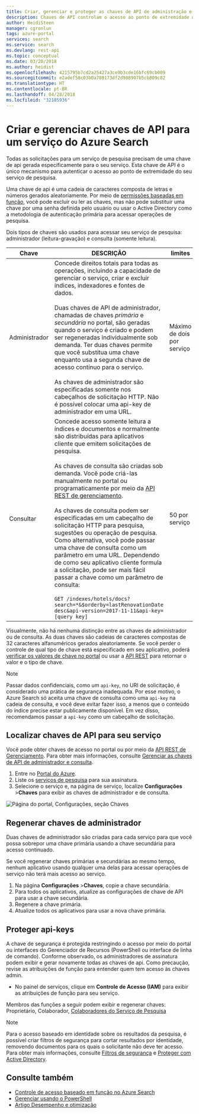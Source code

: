 ```yaml
---
title: Criar, gerenciar e proteger as chaves de API de administração e consulta para o Azure Search | Microsoft Docs
description: Chaves de API controlam o acesso ao ponto de extremidade de serviço. Chaves de administração concedem acesso de gravação. As chaves de consulta podem ser criadas para acesso somente leitura.
author: HeidiSteen
manager: cgronlun
tags: azure-portal
services: search
ms.service: search
ms.devlang: rest-api
ms.topic: conceptual
ms.date: 03/20/2018
ms.author: heidist
ms.openlocfilehash: 4215795b7cd2a25427a3ce9b3cde16bfc69cb009
ms.sourcegitcommit: e2adef58c03b0a780173df2d988907b5cb809c82
ms.translationtype: HT
ms.contentlocale: pt-BR
ms.lasthandoff: 04/28/2018
ms.locfileid: "32185936"
---
```

# <a name="create-and-manage-api-keys-for-an-azure-search-service"></a>Criar e gerenciar chaves de API para um serviço do Azure Search

Todas as solicitações para um serviço de pesquisa precisam de uma chave de api gerada especificamente para o seu serviço. Esta chave de API é o único mecanismo para autenticar o acesso ao ponto de extremidade do seu serviço de pesquisa. 

Uma chave de api é uma cadeia de caracteres composta de letras e números gerados aleatoriamente. Por meio de [permissões baseadas em função](search-security-rbac.md), você pode excluir ou ler as chaves, mas não pode substituir uma chave por uma senha definida pelo usuário ou usar o Active Directory como a metodologia de autenticação primária para acessar operações de pesquisa. 

Dois tipos de chaves são usados para acessar seu serviço de pesquisa: administrador (leitura-gravação) e consulta (somente leitura).

|Chave|DESCRIÇÃO|limites|  
|---------|-----------------|------------|  
|Administrador|Concede direitos totais para todas as operações, incluindo a capacidade de gerenciar o serviço, criar e excluir índices, indexadores e fontes de dados.<br /><br /> Duas chaves de API de administrador, chamadas de chaves *primária* e *secundária* no portal, são geradas quando o serviço é criado e podem ser regeneradas individualmente sob demanda. Ter duas chaves permite que você substitua uma chave enquanto usa a segunda chave de acesso contínuo para o serviço.<br /><br /> As chaves de administrador são especificadas somente nos cabeçalhos de solicitação HTTP. Não é possível colocar uma api-key de administrador em uma URL.|Máximo de dois por serviço|  
|Consultar|Concede acesso somente leitura a índices e documentos e normalmente são distribuídas para aplicativos cliente que emitem solicitações de pesquisa.<br /><br /> As chaves de consulta são criadas sob demanda. Você pode criá-las manualmente no portal ou programaticamente por meio da [API REST de gerenciamento](https://docs.microsoft.com/rest/api/searchmanagement/).<br /><br /> As chaves de consulta podem ser especificadas em um cabeçalho de solicitação HTTP para pesquisa, sugestões ou operação de pesquisa. Como alternativa, você pode passar uma chave de consulta como um parâmetro em uma URL. Dependendo de como seu aplicativo cliente formula a solicitação, pode ser mais fácil passar a chave como um parâmetro de consulta:<br /><br /> `GET /indexes/hotels/docs?search=*&$orderby=lastRenovationDate desc&api-version=2017-11-11&api-key=[query key]`|50 por serviço|  

 Visualmente, não há nenhuma distinção entre as chaves de administrador ou de consulta. As duas chaves são cadeias de caracteres compostas de 32 caracteres alfanuméricos gerados aleatoriamente. Se você perder o controle de qual tipo de chave está especificado em seu aplicativo, poderá [verificar os valores de chave no portal](https://portal.azure.com) ou usar a [API REST](https://docs.microsoft.com/rest/api/searchmanagement/) para retornar o valor e o tipo de chave.  

> [!NOTE]  
>  Passar dados confidenciais, como um `api-key`, no URI de solicitação, é considerado uma prática de segurança inadequada. Por esse motivo, o Azure Search só aceita uma chave de consulta como uma `api-key` na cadeia de consulta, e você deve evitar fazer isso, a menos que o conteúdo do índice precise estar publicamente disponível. Em vez disso, recomendamos passar a `api-key` como um cabeçalho de solicitação.  

## <a name="find-api-keys-for-your-service"></a>Localizar chaves de API para seu serviço

Você pode obter chaves de acesso no portal ou por meio da [API REST de Gerenciamento](https://docs.microsoft.com/rest/api/searchmanagement/). Para obter mais informações, consulte [Gerenciar as chaves de API de administrador e consulta](search-security-api-keys.md).

1. Entre no [Portal do Azure](https://portal.azure.com).
2. Liste os [serviços de pesquisa](https://portal.azure.com/#blade/HubsExtension/BrowseResourceBlade/resourceType/Microsoft.Search%2FsearchServices) para sua assinatura.
3. Selecione o serviço e, na página de serviço, localize **Configurações** >**Chaves** para exibir as chaves de administrador e de consulta.

![Página do portal, Configurações, seção Chaves](media/search-security-overview/settings-keys.png)

## <a name="regenerate-admin-keys"></a>Regenerar chaves de administrador

Duas chaves de administrador são criadas para cada serviço para que você possa sobrepor uma chave primária usando a chave secundária para acesso continuado.

Se você regenerar chaves primárias e secundárias ao mesmo tempo, nenhum aplicativo usando qualquer uma delas para acessar operações de serviço não terá mais acesso ao serviço.

1. Na página **Configurações** >**Chaves**, copie a chave secundária.
2. Para todos os aplicativos, atualize as configurações de chave de API para usar a chave secundária.
3. Regenere a chave primária.
4. Atualize todos os aplicativos para usar a nova chave primária.

## <a name="secure-api-keys"></a>Proteger api-keys
A chave de segurança é protegida restringindo o acesso por meio do portal ou interfaces do Gerenciador de Recursos (PowerShell ou interface de linha de comando). Conforme observado, os administradores de assinatura podem exibir e gerar novamente todas as chaves de api. Como precaução, revise as atribuições de função para entender quem tem acesso às chaves admin.

+ No painel de serviços, clique em **Controle de Acesso (IAM)** para exibir as atribuições de função para seu serviço.

Membros das funções a seguir podem exibir e regenerar chaves: Proprietário, Colaborador, [Colaboradores do Serviço de Pesquisa](https://docs.microsoft.com/azure/role-based-access-control/built-in-roles#search-service-contributor)

> [!Note]
> Para o acesso baseado em identidade sobre os resultados da pesquisa, é possível criar filtros de segurança para cortar resultados por identidade, removendo documentos para os quais o solicitante não deve ter acesso. Para obter mais informações, consulte [Filtros de segurança](search-security-trimming-for-azure-search.md) e [Proteger com Active Directory](search-security-trimming-for-azure-search-with-aad.md).

## <a name="see-also"></a>Consulte também

+ [Controle de acesso baseado em função no Azure Search](search-security-rbac.md)
+ [Gerenciar usando o PowerShell](search-manage-powershell.md) 
+ [Artigo Desempenho e otimização](search-performance-optimization.md)